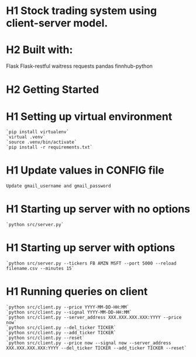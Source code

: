# H1 Stock trading system using client-server model. 

# H2 Built with:
Flask
Flask-restful
waitress
requests
pandas
finnhub-python

# H2 Getting Started

# H1 Setting up virtual environment
    `pip install virtualenv`
    `virtual .venv`
    `source .venv/bin/activate`
    `pip install -r requirements.txt`

# H1 Update values in CONFIG file
    Update gmail_username and gmail_password

# H1 Starting up server with no options
    `python src/server.py`

# H1 Starting up server with options
    `python src/server.py --tickers FB AMZN MSFT --port 5000 --reload filename.csv --minutes 15`

# H1 Running queries on client
    `python src/client.py --price YYYY-MM-DD-HH:MM`
    `python src/client.py --signal YYYY-MM-DD-HH:MM`
    `python src/client.py --server_address XXX.XXX.XXX.XXX:YYYY --price now`
    `python src/client.py --del_ticker TICKER`
    `python src/client.py --add_ticker TICKER`
    `python src/client.py --reset`
    `python src/client.py --price now --signal now --server_address XXX.XXX.XXX.XXX:YYYY --del_ticker TICKER --add_ticker TICKER --reset`



